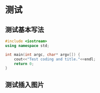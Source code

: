 # 测试
## 测试基本写法

```C++ 
#include <iostream>
using namespace std;

int main(int argc, char* argv[]) {
    cout<<"Test coding and title."<<endl;
    return 0;
}
```

## 测试插入图片
